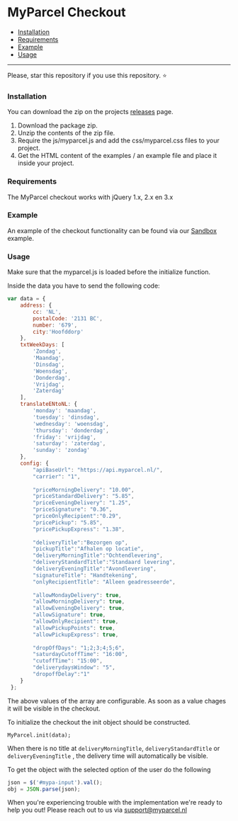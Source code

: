 # MyParcel Checkout


- [Installation](#installation)
- [Requirements](#requirements)
- [Example](#example)
- [Usage](#usage)

---
Please, star this repository if you use this repository. :star:

### Installation

You can download the zip on the projects [releases](https://github.com/myparcelnl/checkout/releases) page.

1. Download the package zip.
2. Unzip the contents of the zip file.
3. Require the js/myparcel.js and add the css/myparcel.css files to your project. 
4. Get the HTML content of the examples / an example file and place it inside your project.  


### Requirements

The MyParcel checkout works with jQuery  1.x, 2.x en 3.x

### Example
An example of the checkout functionality can be found via our [Sandbox](https://myparcelnl.github.io/checkout/sandbox/) example.


### Usage
Make sure that the myparcel.js is loaded before the initialize function.

Inside the data you have to send the following code:
```js
var data = {
    address: {
        cc: 'NL',
        postalCode: '2131 BC',
        number: '679',
        city:'Hoofddorp'
    },
    txtWeekDays: [
        'Zondag',
        'Maandag',
        'Dinsdag',
        'Woensdag',
        'Donderdag',
        'Vrijdag',
        'Zaterdag'
    ],
    translateENtoNL: {
        'monday': 'maandag',
        'tuesday': 'dinsdag',
        'wednesday': 'woensdag',
        'thursday': 'donderdag',
        'friday': 'vrijdag',
        'saturday': 'zaterdag',
        'sunday': 'zondag'
    },
    config: {
        "apiBaseUrl": "https://api.myparcel.nl/",
        "carrier": "1",
    
        "priceMorningDelivery": "10.00",
        "priceStandardDelivery": "5.85",
        "priceEveningDelivery": "1.25",
        "priceSignature": "0.36",
        "priceOnlyRecipient":"0.29",
        "pricePickup": "5.85",
        "pricePickupExpress": "1.38",
    
        "deliveryTitle":"Bezorgen op",
        "pickupTitle":"Afhalen op locatie",
        "deliveryMorningTitle":"Ochtendlevering",
        "deliveryStandardTitle":"Standaard levering",
        "deliveryEveningTitle":"Avondlevering",
        "signatureTitle": "Handtekening",
        "onlyRecipientTitle": "Alleen geadresseerde",
    
        "allowMondayDelivery": true,
        "allowMorningDelivery": true,
        "allowEveningDelivery": true,
        "allowSignature": true,
        "allowOnlyRecipient": true,
        "allowPickupPoints": true,
        "allowPickupExpress": true,
    
        "dropOffDays": "1;2;3;4;5;6",
        "saturdayCutoffTime": "16:00",
        "cutoffTime": "15:00",
        "deliverydaysWindow": "5",
        "dropoffDelay":"1"
    }
 };
```
The above values of the array are configurable. As soon as a value chages it will be visible in the checkout.

To initialize the checkout the init object should be constructed.

```MyParcel.init(data);```

When there is no title at ```deliveryMorningTitle```, ```deliveryStandardTitle``` or ```deliveryEveningTitle``` , the delivery time will automatically be visible.

To get the object with the selected option of the user do the following

```js
json = $('#mypa-input').val();
obj = JSON.parse(json);
```

When you're experiencing trouble with the implementation we're ready to help you out! Please reach out to us via support@myparcel.nl

